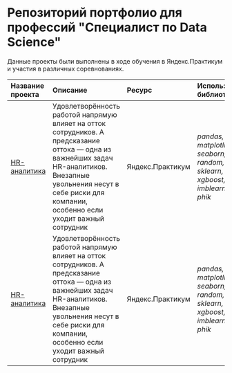 # Репозиторий портфолио для профессий "Специалист по Data Science"
Данные проекты были выполнены в ходе обучения в Яндекс.Практикум и участия в различных соревнованиях.

| Название проекта | Описание | Ресурс | Используемые библиотеки | 
| :---------------------- | :---------------------- | :---------------------- | :---------------------- |
| [HR-аналитика](hr_analytics_git) | Удовлетворённость работой напрямую влияет на отток сотрудников. А предсказание оттока — одна из важнейших задач HR-аналитиков. Внезапные увольнения несут в себе риски для компании, особенно если уходит важный сотрудник | Яндекс.Практикум | *pandas, numpy, matplotlib, seaborn, random, sklearn, xgboost, imblearn, shap, phik* |
| [HR-аналитика](hr_analytics_git) | Удовлетворённость работой напрямую влияет на отток сотрудников. А предсказание оттока — одна из важнейших задач HR-аналитиков. Внезапные увольнения несут в себе риски для компании, особенно если уходит важный сотрудник | Яндекс.Практикум | *pandas, numpy, matplotlib, seaborn, random, sklearn, xgboost, imblearn, shap, phik* |
